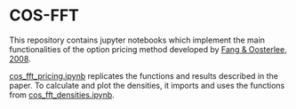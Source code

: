 # COS-FFT

This repository contains jupyter notebooks which implement the main functionalities of the option pricing method developed by [Fang & Oosterlee, 2008](https://mpra.ub.uni-muenchen.de/9319/).

[cos_fft_pricing.ipynb](https://github.com/CorinneKnoe/ANMADA/blob/master/COS-FFT/cos_fft_pricing.ipynb) replicates the functions and results described in the paper. To calculate and plot the densities, it imports and uses the functions from [cos_fft_densities.ipynb](https://github.com/CorinneKnoe/ANMADA/blob/master/COS-FFT/cos_fft_densities.ipynb).
